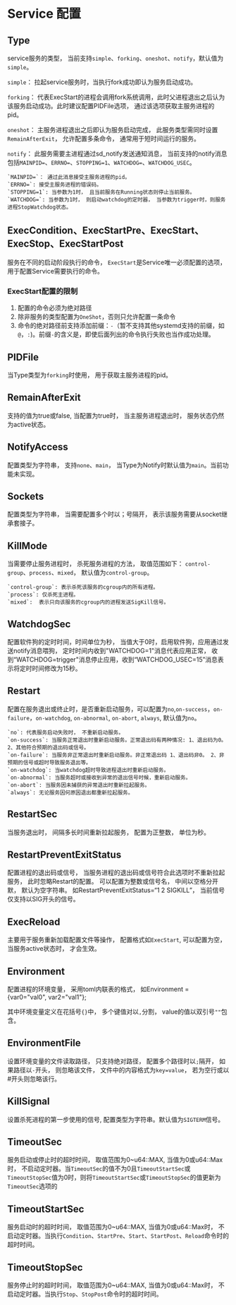 # Service 配置


## Type

service服务的类型， 当前支持`simple`、`forking`、`oneshot`、`notify`，默认值为`simple`。

`simple`： 拉起service服务时，当执行fork成功即认为服务启动成功。

`forking`： 代表ExecStart的进程会调用fork系统调用，此时父进程退出之后认为该服务启动成功。此时建议配置PIDFile选项， 通过该选项获取主服务进程的pid。

`oneshot`： 主服务进程退出之后即认为服务启动完成， 此服务类型需同时设置`RemainAfterExit`， 允许配置多条命令， 通常用于短时间运行的服务。

`notify`： 此服务需要主进程通过sd_notify发送通知消息， 当前支持的notify消息包括`MAINPID=`、`ERRNO=`、`STOPPING=1`、`WATCHDOG=`、`WATCHDOG_USEC`。

    `MAINPID=`： 通过此消息接受主服务进程的pid。
    `ERRNO=`: 接受主服务进程的错误码。
    `STOPPING=1`: 当参数为1时， 且当前服务在Running状态则停止当前服务。
    `WATCHDOG=`: 当参数为1时， 则启动watchdog的定时器， 当参数为trigger时，则服务进程StopWatchdog状态。


## ExecCondition、ExecStartPre、ExecStart、ExecStop、ExecStartPost

服务在不同的启动阶段执行的命令， `ExecStart`是Service唯一必须配置的选项，用于配置Service需要执行的命令。

### ExecStart配置的限制

1. 配置的命令必须为绝对路径
2. 除非服务的类型配置为`OneShot`，否则只允许配置一条命令
3. 命令的绝对路径前支持添加前缀：`-`（暂不支持其他systemd支持的前缀，如`@`，`:`)。前缀`-`的含义是，即使后面列出的命令执行失败也当作成功处理。

## PIDFile

当Type类型为`forking`时使用， 用于获取主服务进程的pid。

## RemainAfterExit

支持的值为true或false, 当配置为true时， 当主服务进程退出时， 服务状态仍然为active状态。

## NotifyAccess

配置类型为字符串， 支持`none`、`main`， 当Type为Notify时默认值为`main`。当前功能未实现。

## Sockets

配置类型为字符串， 当需要配置多个时以；号隔开， 表示该服务需要从socket继承套接子。

## KillMode

当需要停止服务进程时， 杀死服务进程的方法， 取值范围如下： `control-group`、`process`、`mixed`， 默认值为`control-group`。

    `control-group`: 表示杀死该服务的cgroup内的所有进程。
    `process`: 仅杀死主进程。
    `mixed`:  表示只向该服务的cgroup内的进程发送SigKill信号。

## WatchdogSec

配置软件狗的定时时间，时间单位为秒， 当值大于0时，启用软件狗，应用通过发送notify消息喂狗， 定时时间内收到"WATCHDOG=1"消息代表应用正常， 收到“WATCHDOG=trigger"消息停止应用，收到“WATCHDOG_USEC=15”消息表示将定时时间修改为15秒。

## Restart

配置在服务退出或终止时，是否重新启动服务，可以配置为`no`,`on-success`，`on-failure`，`on-watchdog`, `on-abnormal`, `on-abort`, `always`, 默认值为`no`。

    `no`: 代表服务启动失败时， 不重新启动服务。
    `on-success`: 当服务正常退出时重新启动服务。正常退出码有两种情况: 1、退出码为0。 2、其他符合预期的退出码或信号。
    `on-failure`: 当服务非正常退出时重新启动服务。非正常退出码 1、退出码非0。 2、非预期的信号或超时导致服务退出等。
    `on-watchdog`: 当watchdog超时导致进程退出时重新启动服务。
    `on-abnormal`: 当服务超时或接收到异常的退出信号时候，重新启动服务。
    `on-abort`: 当服务因未捕获的异常退出时重新拉起服务。
    `always`: 无论服务因何原因退出都重新拉起服务。

## RestartSec

当服务退出时， 间隔多长时间重新拉起服务， 配置为正整数， 单位为秒。

## RestartPreventExitStatus

配置进程的退出码或信号， 当服务进程的退出码或信号符合此选项时不重新拉起服务， 此时忽略Restart的配置。 可以配置为整数或信号名， 中间以空格分开默， 默认为空字符串。
如RestartPreventExitStatus=“1 2 SIGKILL”， 当前信号仅支持以SIG开头的信号。

## ExecReload

主要用于服务重新加载配置文件等操作， 配置格式如`ExecStart`, 可以配置为空， 当服务active状态时， 才会生效。

## Environment

配置进程的环境变量， 采用toml内联表的格式， 如Environment = {var0="val0", var2="val1"};

其中环境变量定义在花括号`{}`中， 多个键值对以`,`分割， value的值以双引号`""`包含。

## EnvironmentFile

设置环境变量的文件读取路径， 只支持绝对路径， 配置多个路径时以`;`隔开， 如果路径以`-`开头， 则忽略该文件， 文件中的内容格式为`key=value`， 若为空行或以#开头则忽略该行。

## KillSignal

设置杀死进程的第一步使用的信号, 配置类型为字符串。默认值为`SIGTERM`信号。

## TimeoutSec

服务启动或停止时的超时时间， 取值范围为0~u64::MAX, 当值为0或u64::Max时， 不启动定时器。当`TimeoutSec`的值不为0且`TimeoutStartSec`或`TimeoutStopSec`值为0时，则将`TimeoutStartSec`或`TimeoutStopSec`的值更新为`TimeoutSec`选项的

## TimeoutStartSec

服务启动时的超时时间， 取值范围为0~u64::MAX, 当值为0或u64::Max时， 不启动定时器。当执行`Condition`、`StartPre`、`Start`、`StartPost`、`Reload`命令时的超时时间。

## TimeoutStopSec

服务停止时的超时时间， 取值范围为0~u64::MAX, 当值为0或u64::Max时， 不启动定时器。当执行`Stop`、`StopPost`命令时的超时时间。
